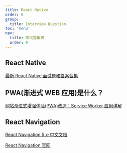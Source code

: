 ```yaml
---
title: React Native
order: 6
group:
  title: Interview Question
toc: 'menu'
nav:
  title: 面试题集锦
  order: 0
---
```


## React Native

[最新 React Native 面试题和答案合集](http://www.srcmini.com/33329.html)

## PWA(渐进式 WEB 应用)是什么？

[网站渐进式增强体验(PWA)改造：Service Worker 应用详解](https://lzw.me/a/pwa-service-worker.html)

## React Navigation

[React Navigation 5.x-中文文档](https://juejin.cn/post/6844904190154653704)

[React Navigation 官网](https://reactnavigation.org/docs/getting-started/)
